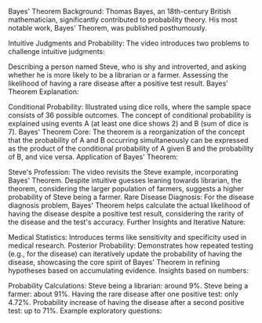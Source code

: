 Bayes' Theorem Background: Thomas Bayes, an 18th-century British mathematician, significantly contributed to probability theory. His most notable work, Bayes' Theorem, was published posthumously.

Intuitive Judgments and Probability: The video introduces two problems to challenge intuitive judgments:

Describing a person named Steve, who is shy and introverted, and asking whether he is more likely to be a librarian or a farmer.
Assessing the likelihood of having a rare disease after a positive test result.
Bayes' Theorem Explanation:

Conditional Probability: Illustrated using dice rolls, where the sample space consists of 36 possible outcomes. The concept of conditional probability is explained using events A (at least one dice shows 2) and B (sum of dice is 7).
Bayes' Theorem Core: The theorem is a reorganization of the concept that the probability of A and B occurring simultaneously can be expressed as the product of the conditional probability of A given B and the probability of B, and vice versa.
Application of Bayes' Theorem:

Steve's Profession: The video revisits the Steve example, incorporating Bayes' Theorem. Despite intuitive guesses leaning towards librarian, the theorem, considering the larger population of farmers, suggests a higher probability of Steve being a farmer.
Rare Disease Diagnosis: For the disease diagnosis problem, Bayes' Theorem helps calculate the actual likelihood of having the disease despite a positive test result, considering the rarity of the disease and the test's accuracy.
Further Insights and Iterative Nature:

Medical Statistics: Introduces terms like sensitivity and specificity used in medical research.
Posterior Probability: Demonstrates how repeated testing (e.g., for the disease) can iteratively update the probability of having the disease, showcasing the core spirit of Bayes' Theorem in refining hypotheses based on accumulating evidence.
Insights based on numbers:

Probability Calculations:
Steve being a librarian: around 9%.
Steve being a farmer: about 91%.
Having the rare disease after one positive test: only 4.72%.
Probability increase of having the disease after a second positive test: up to 71%.
Example exploratory questions:
